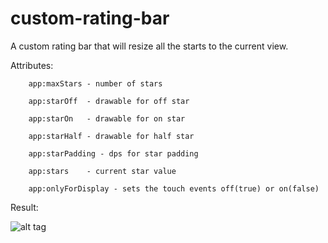 custom-rating-bar
=================

A custom rating bar that will resize all the starts to the current view.

Attributes:

        app:maxStars - number of stars   

        app:starOff  - drawable for off star
        
        app:starOn   - drawable for on star

        app:starHalf - drawable for half star
        
        app:starPadding - dps for star padding
        
        app:stars    - current star value
        
        app:onlyForDisplay - sets the touch events off(true) or on(false)
        
        
        
        
Result:

![alt tag](https://raw.githubusercontent.com/kanytu/custom-rating-bar/master/readme/example.gif)

